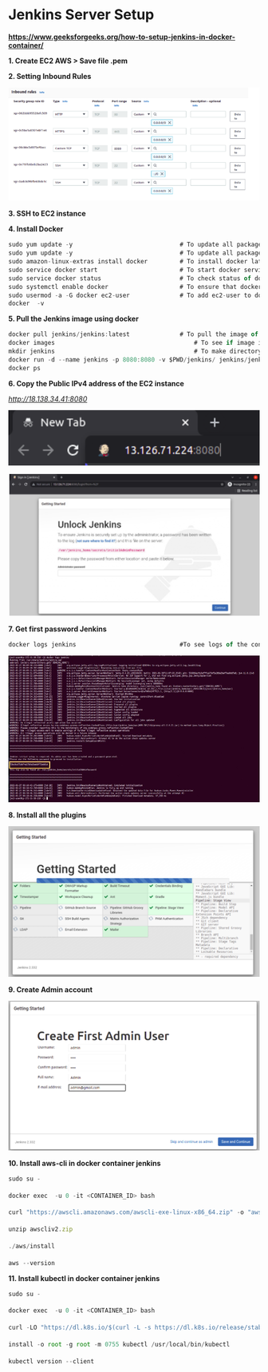 # Jenkins Server Setup

**https://www.geeksforgeeks.org/how-to-setup-jenkins-in-docker-container/**

**1. Create EC2 AWS > Save file .pem**

**2. Setting Inbound Rules**

![Inbound Rules](/assets/inbound-basic-ec2.PNG "Inbound Rules")

**3. SSH to EC2 instance**

**4. Install Docker**

```js
sudo yum update -y                              # To update all packages
sudo yum update -y                              # To update all packages
sudo amazon-linux-extras install docker        	# To install docker latest version
sudo service docker start                       # To start docker service
sudo service docker status                      # To check status of docker service. If it is running or not
sudo systemctl enable docker                    # To ensure that docker service start after each reboot 
sudo usermod -a -G docker ec2-user              # To add ec2-user to docker group
docker  -v  
```

**5. Pull the Jenkins image using docker**
```js
docker pull jenkins/jenkins:latest       	    # To pull the image of jenkins
docker images                                       # To see if image is downloaded or not
mkdir jenkins                                       # To make directory name jenkins 
docker run -d --name jenkins -p 8080:8080 -v $PWD/jenkins/ jenkins/jenkins     # To run a container name jenkins using jenkins image 
docker ps  
```


**6. Copy the Public IPv4 address of the EC2 instance**

*http://18.138.34.41:8080*

![URL Jenkins](/assets/url-jenkins.PNG "URL Jenkins")

![First Jenkins](/assets/first-jenkins.PNG "First Jenkins")

**7. Get first password Jenkins**
```js
docker logs jenkins                             #To see logs of the container name jenkins
```

![Password Jenkins](/assets/pass-jenkins.jpg "Password Jenkins")

**8. Install all the plugins**

![Install plugins Jenkins](/assets/install-plugins.png "Install plugins")

**9. Create Admin account**

![Login Jenkins](/assets/login-admin.png "Login plugins")

**10. Install aws-cli in docker container jenkins**
```js
sudo su -

docker exec  -u 0 -it <CONTAINER_ID> bash

curl "https://awscli.amazonaws.com/awscli-exe-linux-x86_64.zip" -o "awscliv2.zip"

unzip awscliv2.zip

./aws/install

aws --version
```

**11. Install kubectl in docker container jenkins**
```js
sudo su -

docker exec  -u 0 -it <CONTAINER_ID> bash

curl -LO "https://dl.k8s.io/$(curl -L -s https://dl.k8s.io/release/stable.txt)/bin/linux/amd64/kubectl.sha256"

install -o root -g root -m 0755 kubectl /usr/local/bin/kubectl

kubectl version --client
```